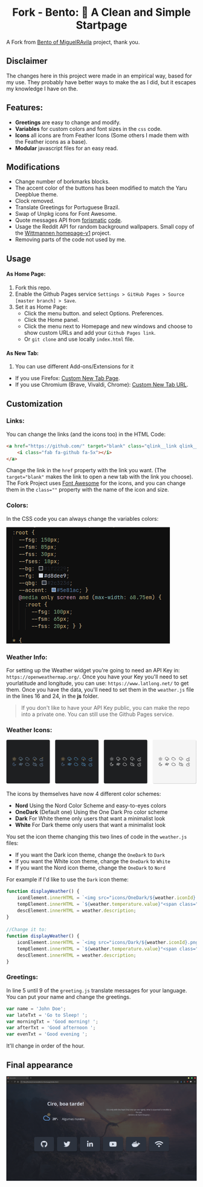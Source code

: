 
<div align="center">
<h1>Fork - Bento: 🍱 A Clean and Simple Startpage</h1>
</div>

A Fork from [Bento of MiguelRAvila](https://github.com/MiguelRAvila/Bento) project, thank you.

## Disclaimer

The changes here in this project were made in an empirical way, based for my use. They probably have better ways to make the as I did, but it escapes my knowledge I have on the.

## Features:

-   **Greetings** are easy to change and modify.
-   **Variables** for custom colors and font sizes in the `css` code.
-   **Icons** all icons are from Feather Icons (Some others I made them with the Feather icons as a base).
-   **Modular** javascript files for an easy read.

## Modifications

- Change number of borkmarks blocks.
- The accent color of the buttons has been modified to match the Yaru Deepblue theme.
- Clock removed.
- Translate Greetings for Portuguese Brazil.
- Swap of Unpkg icons for Font Awesome.
- Quote messages API from [forismatic](http://forismatic.com/en/api/) [code](https://codepen.io/catapixel/pen/LpVEgy).
- Usage the Reddit API for random background wallpapers. Small copy of the [Wittmannen homepage-v1](https://github.com/Wittmannen/homepage-v1) project.
- Removing parts of the code not used by me.

## Usage

#### As Home Page:
1. Fork this repo.
2. Enable the Github Pages service `Settings > GitHub Pages > Source [master branch] > Save`.
3. Set it as Home Page:
    - Click the menu button. and select Options. Preferences.
    - Click the Home panel.
    - Click the menu next to Homepage and new windows and choose to show custom URLs and add your `Github Pages link`.
    - Or `git clone` and use locally `index.html` file.

#### As New Tab:
1. You can use different Add-ons/Extensions for it
  - If you use Firefox: [Custom New Tab Page](https://addons.mozilla.org/en-US/firefox/addon/custom-new-tab-page/?src=search).
  - If you use Chromium (Brave, Vivaldi, Chrome): [Custom New Tab URL](https://chrome.google.com/webstore/detail/custom-new-tab-url/mmjbdbjnoablegbkcklggeknkfcjkjia).

## Customization

### Links:

You can change the links (and the icons too) in the HTML Code:

```html
<a href="https://github.com/" target="blank" class="qlink__link qlink__link-1">
    <i class="fab fa-github fa-5x"></i>
</a>
```

Change the link in the `href` property with the link you want. (The `target="blank"` makes the link to open a new tab with the link you choose).
The Fork Project uses [Font Awesome](https://fontawesome.com/) for the icons, and you can change them in the `class=""` property with the name of the icon and size.

### Colors:
In the CSS code you can always change the variables colors:

![](assets/code.png)

### Weather Info:

For setting up the Weather widget you're going to need an API Key in: `https://openweathermap.org/`. Once you have your Key you'll need to set yourlatitude and longitude, you can use: `https://www.latlong.net/` to get them. Once you have the data, you'll need to set them in the `weather.js` file in the lines 16 and 24, in the **js** folder.

> If you don't like to have your API Key public, you can make the repo into a private one. You can still use the Github Pages service.

### Weather Icons:

![](assets/previewico.png)

The icons by themselves have now 4 different color schemes:

-   **Nord** Using the Nord Color Scheme and easy-to-eyes colors
-   **OneDark** (Default one) Using the One Dark Pro color scheme
-   **Dark** For White theme only users that want a minimalist look
-   **White** For Dark theme only users that want a minimalist look

You set the icon theme changing this two lines of code in the `weather.js` files:

-   If you want the Dark icon theme, change the `OneDark` to `Dark`
-   If you want the White icon theme, change the `OneDark` to `White`
-   If you want the Nord icon theme, change the `OneDark` to `Nord`

For example if I'd like to use the `Dark` icon theme:

```js
function displayWeather() {
    iconElement.innerHTML = `<img src="icons/OneDark/${weather.iconId}.png"/>`;
    tempElement.innerHTML = `${weather.temperature.value}°<span class="darkfg">${tempUnit}</span>`;
    descElement.innerHTML = weather.description;
}

//Change it to:
function displayWeather() {
    iconElement.innerHTML = `<img src="icons/Dark/${weather.iconId}.png"/>`;
    tempElement.innerHTML = `${weather.temperature.value}°<span class="darkfg">${tempUnit}</span>`;
    descElement.innerHTML = weather.description;
}
```

### Greetings:

In line 5 until 9 of the `greeting.js` translate messages for your language. You can put your name and change the greetings.

```js
var name = 'John Doe';
var lateTxt = 'Go to Sleep! ';
var morningTxt = 'Good morning! ';
var afterTxt = 'Good afternoon ';
var evenTxt = 'Good evening ';
```

It'll change in order of the hour.

## Final appearance 

![](assets/preview.png)